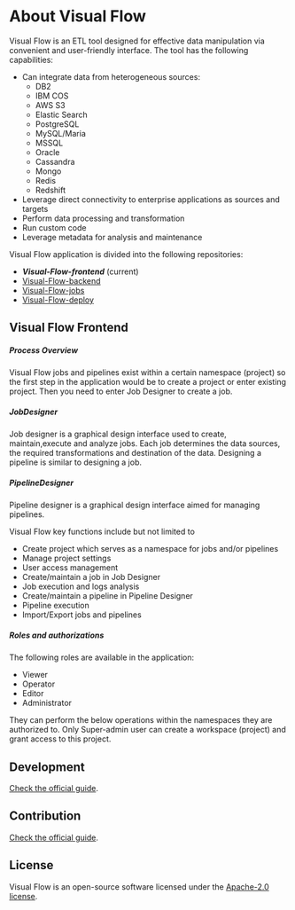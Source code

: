 # About Visual Flow

Visual Flow is an ETL tool designed for effective data manipulation via convenient and user-friendly interface. The tool has the following capabilities:

- Can integrate data from heterogeneous sources:
  - DB2
  - IBM COS
  - AWS S3
  - Elastic Search
  - PostgreSQL
  - MySQL/Maria
  - MSSQL
  - Oracle
  - Cassandra
  - Mongo
  - Redis
  - Redshift
- Leverage direct connectivity to enterprise applications as sources and targets
- Perform data processing and transformation
- Run custom code
- Leverage metadata for analysis and maintenance

Visual Flow application is divided into the following repositories:

- _**Visual-Flow-frontend**_ (current)
- [Visual-Flow-backend](https://github.com/ibagroup-eu/Visual-Flow-backend)
- [Visual-Flow-jobs](https://github.com/ibagroup-eu/Visual-Flow-jobs)
- [Visual-Flow-deploy](https://github.com/ibagroup-eu/Visual-Flow-deploy)

## Visual Flow Frontend

##### Process Overview

Visual Flow jobs and pipelines exist within a certain namespace (project) so the first step in the application would be to create a project or enter existing project. Then you need to enter Job Designer to create a job.

##### JobDesigner

Job designer is a graphical design interface used to create, maintain,execute and analyze jobs. Each job determines the data sources, the required transformations and destination of the data.
Designing a pipeline is similar to designing a job.

##### PipelineDesigner

Pipeline designer is a graphical design interface aimed for managing pipelines.

Visual Flow key functions include but not limited to 

- Create project which serves as a namespace for jobs and/or pipelines
- Manage project settings
- User access management
- Create/maintain a job in Job Designer
- Job execution and logs analysis
- Create/maintain a pipeline in Pipeline Designer
- Pipeline execution
- Import/Export jobs and pipelines

##### Roles and authorizations

The following roles are available in the application:

- Viewer
- Operator
- Editor
- Administrator

They can perform the below operations within the namespaces they are authorized to.
Only Super-admin user can create a workspace (project) and grant access to this project.

## Development

[Check the official guide](./DEVELOPMENT.md).

## Contribution

[Check the official guide](https://github.com/ibagroup-eu/Visual-Flow/blob/main/CONTRIBUTING.md).

## License

Visual Flow is an open-source software licensed under the [Apache-2.0 license](./LICENSE).
